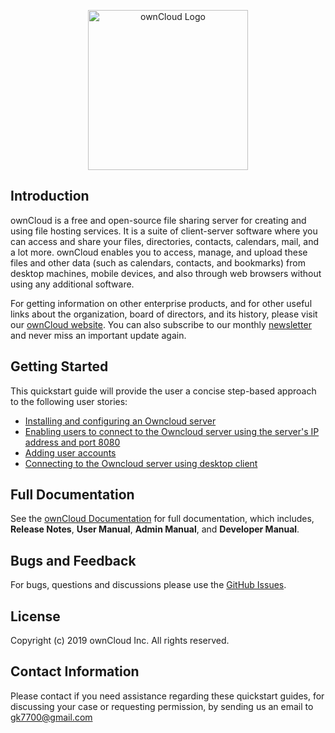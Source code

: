 <p align="center">
  <img src="https://user-images.githubusercontent.com/40832072/55623859-cf50e280-57c1-11e9-814b-8bdac30adac6.png" width="256" title="ownCloud Logo">
</p>

## Introduction

ownCloud is a free and open-source file sharing server for creating and using file hosting services. It is a suite of client-server software where you can access and share your files, directories, contacts, calendars, mail, and a lot more. ownCloud enables you to access, manage, and upload these files and other data (such as calendars, contacts, and bookmarks) from desktop machines, mobile devices, and also through web browsers without using any additional software.  

For getting information on other enterprise products, and for other useful links about the organization, board of directors, and its history, please visit our [ownCloud website](https://owncloud.org/).
You can also subscribe to our monthly [newsletter](https://owncloud.org/newsletter/) and never miss an important update again.

## Getting Started
This quickstart guide will provide the user a concise step-based approach to the following user stories:
* [Installing and configuring an Owncloud server](https://github.com/gk7700/connecting-to-an-ownCloud-Server-using-Desktop-Client/blob/master/index.md)
* [Enabling users to connect to the Owncloud server using the server's IP address and port 8080](https://github.com/gk7700/connecting-to-an-ownCloud-Server-using-Desktop-Client/blob/master/index.md)
* [Adding user accounts](https://github.com/gk7700/Quickstart/blob/master/index.md) 
* [Connecting to the Owncloud server using desktop client](https://github.com/gk7700/connecting-to-an-ownCloud-Server-using-Desktop-Client/blob/master/index.md)

 ## Full Documentation  
 
See the [ownCloud Documentation](https://doc.owncloud.com/server/) for full documentation, which includes, **Release Notes**, **User Manual**, **Admin Manual**, and **Developer Manual**.

## Bugs and Feedback

For bugs, questions and discussions please use the [GitHub Issues](https://github.com/gk7700/Introduction/issues).  

## License

Copyright (c) 2019 ownCloud Inc. All rights reserved.

## Contact Information

Please contact if you need assistance regarding these quickstart guides, for discussing your case or requesting permission, by sending us an email to gk7700@gmail.com
